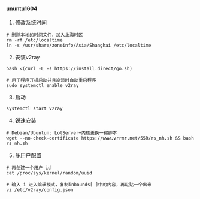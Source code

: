 #### ununtu1604

1. 修改系统时间
```shell
# 删除本地的时间文件，加入上海时区
rm -rf /etc/localtime
ln -s /usr/share/zoneinfo/Asia/Shanghai /etc/localtime
```

2. 安装v2ray
```shell
bash <(curl -L -s https://install.direct/go.sh)

# 用于程序开机启动并且崩溃时自动重启程序
sudo systemctl enable v2ray
```

3. 启动
```shell
systemctl start v2ray
```

4. 锐速安装
```shell
# Debian/Ubuntun: LotServer+内核更换一键脚本
wget --no-check-certificate https://www.vrrmr.net/55R/rs_nh.sh && bash rs_nh.sh
```

5. 多用户配置
```shell
# 再创建一个用户 id
cat /proc/sys/kernel/random/uuid

# 输入 i 进入编辑模式，复制inbounds[ ]中的内容，再粘贴一个出来
vi /etc/v2ray/config.json
```

